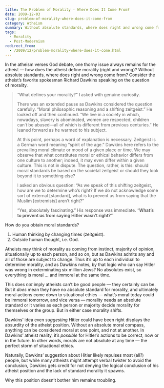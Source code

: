 ```yaml
---
title: The Problem of Morality - Where Does It Come From?
date: 2009-12-03
slug: problem-of-morality-where-does-it-come-from
category: Atheism
summary: Without absolute standards, where does right and wrong come from? There is no morality without absolutes, or all you have is value relativism where everyone does what they feel is right.
tags: 
  - Morality
  - Post-Modernism
redirect_from:
  - /2009/12/problem-morality-where-does-it-come.html
---
```




In the atheism verses God debate, one thorny issue always remains for
the atheist — how does the atheist define morality (right and wrong)?
Without absolute standards, where does right and wrong come from?
Consider the atheist’s favorite spokesman Richard Dawkins speaking on
the question of morality.

<blockquote cite="http://byfaithonline.com/page/in-the-world/richard-dawkins-the-atheist-evangelist">
<p>“What defines your morality?” I asked with genuine&nbsp;curiosity.</p>
<p>There was an extended pause as Dawkins considered the question carefully. “Moral philosophic reasoning and a shifting zeitgeist.” He looked off and then continued. “We live in a society in which, nowadays, slavery is abominated, women are respected, children can’t be abused—all of which is different from previous centuries.” He leaned forward as he warmed to his&nbsp;subject.</p>
<p>At this point, perhaps a word of explanation is necessary. Zeitgeist is a German word meaning “spirit of the age.” Dawkins here refers to the prevailing moral climate or mood of a given place or time. We may observe that what constitutes moral or ethical behavior differs from one culture to another; indeed, it may even differ within a given culture. This is not in dispute. The question, rather, is this: should moral standards be based on the societal zeitgeist or should they look beyond it to something&nbsp;else?</p>
<p>I asked an obvious question: “As we speak of this shifting zeitgeist, how are we to determine who’s right? If we do not acknowledge some sort of external [standard], what is to prevent us from saying that the Muslim [extremists] aren’t&nbsp;right?”</p>
<p>“Yes, absolutely fascinating.” His response was immediate. “<b>What’s to prevent us from saying Hitler wasn’t right?</b>”</p>
</blockquote>

How do you obtain moral standards?

1.  Human thinking by changing times (zeitgeist).
2.  Outside human thought, i.e. God.

Atheists may think of morality as coming from instinct, majority of
opinion, situationally up to each person, and so on, but as Dawkins
admits any and all of those are subject to change. Thus it’s up to each
individual to determine morality, and as Dawkins notes, by that logic
who can say Hitler was wrong in exterminating six million Jews? No
absolutes exist, so everything is moral … and immoral at the same time.

This does *not* imply atheists can’t be good people — they certainly can
be. But it *does* mean they have no absolute standard for morality, and
ultimately moral actions come down to situational ethics — what’s moral
today could be immoral tomorrow, and vice versa — morality needs an
absolute standard or it varies as each person or majority decide
morality for themselves or the group. But in either case
morality shifts.

Dawkins’ idea even *suggesting* Hitler could have been right displays
the absurdity of the atheist position. Without an absolute moral
compass, anything can be considered moral at one point, and not at
another. In Dawkins’ atheist reality, it’s *possible* for Hitler’s
actions to be correct, now or in the future. In other words, morals are
not absolute at any time — the perfect storm of situational ethics.

Naturally, Dawkins’ suggestion about Hitler likely repulses most (all?)
people, but while many atheists might attempt verbal twister to avoid
the conclusion, Dawkins gets credit for not denying the logical
conclusion of his atheist position and the lack of standard morality
it spawns.

Why this position doesn’t bother him remains troubling.

